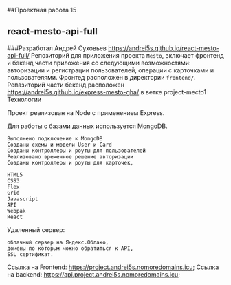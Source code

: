 ##Проектная работа 15
## react-mesto-api-full
###Разработал Андрей Суховьев
 https://andrei5s.github.io/react-mesto-api-full/
 Репозиторий для приложения проекта `Mesto`, включает фронтенд и бэкенд части приложения со следующими возможностями: авторизации и регистрации пользователей, операции с карточками и пользователями. Фронтед расположен в директории  `frontend/`.
 Репазиторий части бекенд расположен https://andrei5s.github.io/express-mesto-gha/ в ветке project-mecto1
Технологии

Проект реализован на Node с применением Express.

Для работы с базами данных используется MongoDB.

    Выполнено подключение к MongoDB
    Созданы схемы и модели User и Card
    Созданы контроллеры и роуты для пользователей
    Реализовано временное решение авторизации
    Созданы контроллеры и роуты для карточек,
    
    HTML5
    CSS3
    Flex
    Grid
    Javascript
    API
    Webpak
    React

Удаленный сервер:

    облачный сервер на Яндекс.Облако,
    домены по которым можно обратиться к API,
    SSL сертификат.

Ссылка на Frontend: https://project.andrei5s.nomoredomains.icu;
Ссылка на backend: https://api.project.andrei5s.nomoredomains.icu;
